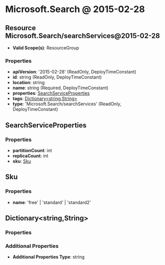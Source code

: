 # Microsoft.Search @ 2015-02-28

## Resource Microsoft.Search/searchServices@2015-02-28
* **Valid Scope(s)**: ResourceGroup
### Properties
* **apiVersion**: '2015-02-28' (ReadOnly, DeployTimeConstant)
* **id**: string (ReadOnly, DeployTimeConstant)
* **location**: string
* **name**: string (Required, DeployTimeConstant)
* **properties**: [SearchServiceProperties](#searchserviceproperties)
* **tags**: [Dictionary<string,String>](#dictionarystringstring)
* **type**: 'Microsoft.Search/searchServices' (ReadOnly, DeployTimeConstant)

## SearchServiceProperties
### Properties
* **partitionCount**: int
* **replicaCount**: int
* **sku**: [Sku](#sku)

## Sku
### Properties
* **name**: 'free' | 'standard' | 'standard2'

## Dictionary<string,String>
### Properties
### Additional Properties
* **Additional Properties Type**: string

